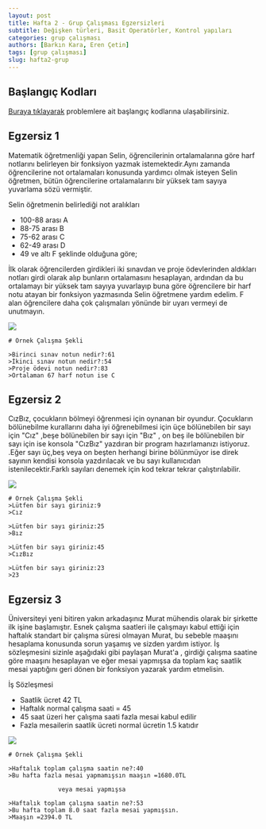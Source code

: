 ```yaml
---
layout: post
title: Hafta 2 - Grup Çalışması Egzersizleri
subtitle: Değişken türleri, Basit Operatörler, Kontrol yapıları
categories: grup çalışması
authors: [Barkın Kara, Eren Çetin]
tags: [grup çalışması]
slug: hafta2-grup
---
```


## Başlangıç Kodları
<!-- todo update -->
[Buraya tıklayarak](https://drive.google.com/file/d/1b0yBbDFgFt7Fe80-VXR91uyKAOUfKyxS/view?usp=sharing) problemlere ait başlangıç kodlarına ulaşabilirsiniz.

## Egzersiz 1

Matematik öğretmenliği yapan Selin, öğrencilerinin ortalamalarına göre harf notlarını belirleyen bir fonksiyon
yazmak istemektedir.Aynı zamanda öğrencilerine not ortalamaları konusunda yardımcı olmak isteyen Selin öğretmen,
bütün öğrencilerine ortalamalarını bir yüksek tam sayıya yuvarlama sözü vermiştir.

Selin öğretmenin belirlediği not aralıkları

- 100-88 arası A
- 88-75 arası B
- 75-62 arası C
- 62-49 arası D
- 49 ve altı F
şeklinde olduğuna göre;

İlk olarak öğrencilerden girdikleri iki sınavdan ve proje ödevlerinden aldıkları notları girdi olarak alıp bunların ortalamasını
hesaplayan, ardından da bu ortalamayı bir yüksek tam sayıya yuvarlayıp buna  göre öğrencilere bir harf notu atayan bir fonksiyon
yazmasında Selin öğretmene yardım edelim. F alan öğrencilere daha çok çalışmaları yönünde bir uyarı vermeyi de unutmayın.

![](https://us.123rf.com/450wm/chereliss/chereliss1710/chereliss171000011/87525257-fail-grade-result-f-hand-drawn-vector-grade-with-minus-in-circle-flat-illustration.jpg?ver=6)

```
# Örnek Çalışma Şekli

>Birinci sınav notun nedir?:61
>İkinci sınav notun nedir?:54
>Proje ödevi notun nedir?:83
>Ortalaman 67 harf notun ise C 
```

## Egzersiz 2

CızBız, çocukların bölmeyi öğrenmesi için oynanan bir oyundur. Çocukların bölünebilme kurallarını daha iyi öğrenebilmesi için
üçe bölünebilen bir sayı için "Cız" ,beşe bölünebilen bir sayı için  "Bız" ,  on beş ile bölünebilen  bir sayı için ise konsola 
"CızBız" yazdıran bir program hazırlamanızı istiyoruz.  .Eğer sayı üç,beş veya on beşten herhangi birine bölünmüyor ise direk 
sayının kendisi konsola yazdırılacak ve bu sayı kullanıcıdan istenilecektir.Farklı sayıları denemek için kod tekrar tekrar 
çalıştırılabilir.

![](https://www.pngkey.com/png/detail/895-8951628_student-learning-writing-boy-doing-homework-drawing.png)

```
# Örnek Çalışma Şekli
>Lütfen bir sayı giriniz:9
>Cız

>Lütfen bir sayı giriniz:25
>Bız

>Lütfen bir sayı giriniz:45
>CızBız

>Lütfen bir sayı giriniz:23
>23
```

## Egzersiz 3

Üniversiteyi yeni bitiren yakın arkadaşınız Murat mühendis olarak  bir şirkette ilk işine başlamıştır. Esnek çalışma saatleri ile
çalışmayı kabul ettiği için haftalık standart bir çalışma süresi olmayan Murat, bu sebeble maaşını hesaplama konusunda sorun
yaşamış ve sizden yardım istiyor. İş sözleşmesini sizinle aşağıdaki gibi paylaşan Murat'a , girdiği çalışma saatine göre maaşını
hesaplayan ve eğer mesai yapmışsa da toplam kaç saatlik mesai yaptığını  geri dönen bir fonksiyon yazarak  yardım etmelisin.

İş Sözleşmesi

- Saatlik ücret 42 TL
- Haftalık normal çalışma saati = 45
- 45 saat üzeri her çalışma saati fazla mesai kabul edilir
- Fazla mesailerin saatlik ücreti normal ücretin 1.5 katıdır

![](https://www.optimaldenetim.com/wp-content/uploads/2018/09/para-sayan-insan.jpg)

```
# Örnek Çalışma Şekli

>Haftalık toplam çalışma saatin ne?:40
>Bu hafta fazla mesai yapmamışsın maaşın =1680.0TL

              veya mesai yapmışsa

>Haftalık toplam çalışma saatin ne?:53
>Bu hafta toplam 8.0 saat fazla mesai yapmışsın.
>Maaşın =2394.0 TL
```
